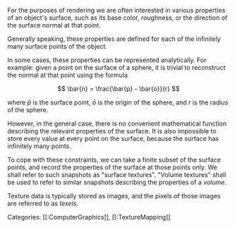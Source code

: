 For the purposes of rendering we are often interested in various properties of an
object's surface, such as its base color, roughness, or the direction of the
surface normal at that point.

Generally speaking, these properties are defined for each of the
infinitely many surface points of the object.

In some cases, these properties
can be represented analytically. For example: given a point on the surface of
a sphere, it is trivial to reconstruct the normal at that point using the formula

$$  \bar{n} = \frac{\bar{p} - \bar{o}}{r} $$

where $\bar{p}$ is the surface point, $\bar{o}$ is the origin of the sphere,
and $r$ is the radius of the sphere.

However, in the general case, there is no convenient mathematical function
describing the relevant properties of the surface. It is also impossible to
store every value at every point on the surface, because the surface has
infinitely many points.

To cope with these constraints, we can take a finite subset of the surface
points, and record the properties of the surface at those points only. 
We shall refer to such snapshots as "surface textures". "Volume textures"
shall be used to refer to similar snapshots describing the properties of a 
_volume_.

Texture data is typically stored as images, and the pixels of those images
are referred to as _texels_.

Categories: [[:ComputerGraphics]], [[:TextureMapping]]
